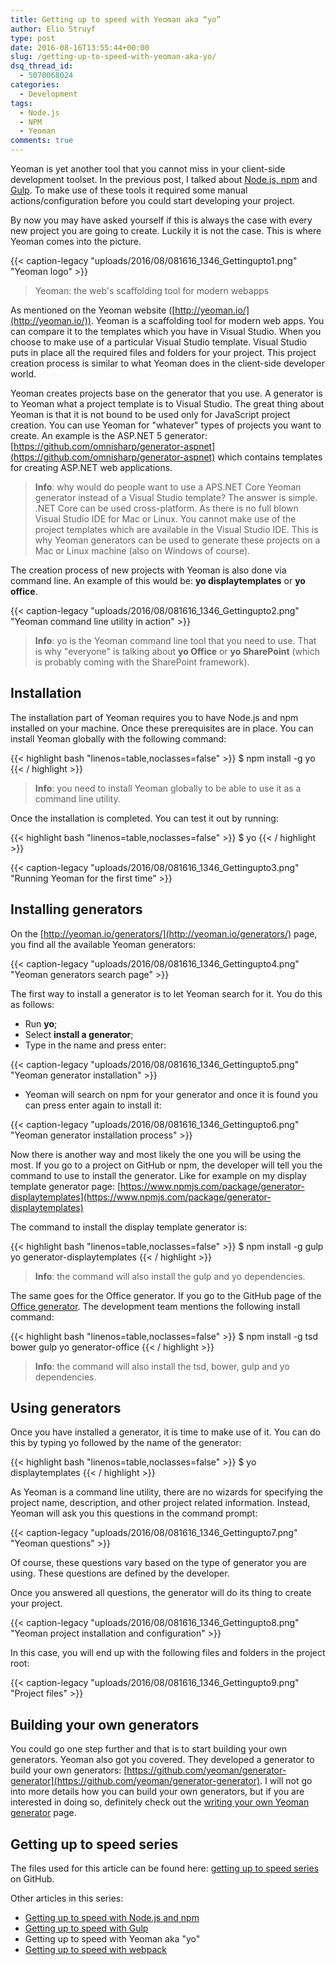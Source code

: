 ```yaml
---
title: Getting up to speed with Yeoman aka “yo”
author: Elio Struyf
type: post
date: 2016-08-16T13:55:44+00:00
slug: /getting-up-to-speed-with-yeoman-aka-yo/
dsq_thread_id:
  - 5070068024
categories:
  - Development
tags:
  - Node.js
  - NPM
  - Yeoman
comments: true
---
```


Yeoman is yet another tool that you cannot miss in your client-side development toolset. In the previous post, I talked about [Node.js, npm](https://www.eliostruyf.com/getting-up-to-speed-with-node-js-and-npm/) and [Gulp](https://www.eliostruyf.com/getting-up-to-speed-with-gulp/). To make use of these tools it required some manual actions/configuration before you could start developing your project.

By now you may have asked yourself if this is always the case with every new project you are going to create. Luckily it is not the case. This is where Yeoman comes into the picture.

{{< caption-legacy "uploads/2016/08/081616_1346_Gettingupto1.png" "Yeoman logo" >}}

> Yeoman: the web's scaffolding tool for modern webapps

As mentioned on the Yeoman website ([http://yeoman.io/](http://yeoman.io/)). Yeoman is a scaffolding tool for modern web apps. You can compare it to the templates which you have in Visual Studio. When you choose to make use of a particular Visual Studio template. Visual Studio puts in place all the required files and folders for your project. This project creation process is similar to what Yeoman does in the client-side developer world.

Yeoman creates projects base on the generator that you use. A generator is to Yeoman what a project template is to Visual Studio. The great thing about Yeoman is that it is not bound to be used only for JavaScript project creation. You can use Yeoman for "whatever" types of projects you want to create. An example is the ASP.NET 5 generator: [https://github.com/omnisharp/generator-aspnet](https://github.com/omnisharp/generator-aspnet) which contains templates for creating ASP.NET web applications.

> **Info**: why would do people want to use a APS.NET Core Yeoman generator instead of a Visual Studio template? The answer is simple. .NET Core can be used cross-platform. As there is no full blown Visual Studio IDE for Mac or Linux. You cannot make use of the project templates which are available in the Visual Studio IDE. This is why Yeoman generators can be used to generate these projects on a Mac or Linux machine (also on Windows of course).

The creation process of new projects with Yeoman is also done via command line. An example of this would be: **yo displaytemplates** or **yo office**.


{{< caption-legacy "uploads/2016/08/081616_1346_Gettingupto2.png" "Yeoman command line utility in action" >}}

> **Info**: yo is the Yeoman command line tool that you need to use. That is why "everyone" is talking about **yo Office** or **yo SharePoint** (which is probably coming with the SharePoint framework).


## Installation

The installation part of Yeoman requires you to have Node.js and npm installed on your machine. Once these prerequisites are in place. You can install Yeoman globally with the following command:

{{< highlight bash "linenos=table,noclasses=false" >}}
$ npm install -g yo
{{< / highlight >}}


> **Info**: you need to install Yeoman globally to be able to use it as a command line utility.

Once the installation is completed. You can test it out by running:


{{< highlight bash "linenos=table,noclasses=false" >}}
$ yo
{{< / highlight >}}

{{< caption-legacy "uploads/2016/08/081616_1346_Gettingupto3.png" "Running Yeoman for the first time" >}}

## Installing generators

On the [http://yeoman.io/generators/](http://yeoman.io/generators/) page, you find all the available Yeoman generators:

{{< caption-legacy "uploads/2016/08/081616_1346_Gettingupto4.png" "Yeoman generators search page" >}}

The first way to install a generator is to let Yeoman search for it. You do this as follows:

*   Run **yo**;
*   Select **install a generator**;
*   Type in the name and press enter:

{{< caption-legacy "uploads/2016/08/081616_1346_Gettingupto5.png" "Yeoman generator installation" >}}

*   Yeoman will search on npm for your generator and once it is found you can press enter again to install it:

{{< caption-legacy "uploads/2016/08/081616_1346_Gettingupto6.png" "Yeoman generator installation process" >}}

Now there is another way and most likely the one you will be using the most. If you go to a project on GitHub or npm, the developer will tell you the command to use to install the generator. Like for example on my display template generator page: [https://www.npmjs.com/package/generator-displaytemplates](https://www.npmjs.com/package/generator-displaytemplates)

The command to install the display template generator is:

{{< highlight bash "linenos=table,noclasses=false" >}}
$ npm install -g gulp yo generator-displaytemplates
{{< / highlight >}}


> **Info**: the command will also install the gulp and yo dependencies.

The same goes for the Office generator. If you go to the GitHub page of the [Office generator](https://github.com/OfficeDev/generator-office). The development team mentions the following install command:

{{< highlight bash "linenos=table,noclasses=false" >}}
$ npm install -g tsd bower gulp yo generator-office
{{< / highlight >}}


> **Info**: the command will also install the tsd, bower, gulp and yo dependencies.


## Using generators

Once you have installed a generator, it is time to make use of it. You can do this by typing yo followed by the name of the generator:

{{< highlight bash "linenos=table,noclasses=false" >}}
$ yo displaytemplates
{{< / highlight >}}

As Yeoman is a command line utility, there are no wizards for specifying the project name, description, and other project related information. Instead, Yeoman will ask you this questions in the command prompt:

{{< caption-legacy "uploads/2016/08/081616_1346_Gettingupto7.png" "Yeoman questions" >}}

Of course, these questions vary based on the type of generator you are using. These questions are defined by the developer.

Once you answered all questions, the generator will do its thing to create your project.

{{< caption-legacy "uploads/2016/08/081616_1346_Gettingupto8.png" "Yeoman project installation and configuration" >}}

In this case, you will end up with the following files and folders in the project root:

{{< caption-legacy "uploads/2016/08/081616_1346_Gettingupto9.png" "Project files" >}}

## Building your own generators

You could go one step further and that is to start building your own generators. Yeoman also got you covered. They developed a generator to build your own generators: [https://github.com/yeoman/generator-generator](https://github.com/yeoman/generator-generator). I will not go into more details how you can build your own generators, but if you are interested in doing so, definitely check out the [writing your own Yeoman generator](http://yeoman.io/authoring/) page.

## Getting up to speed series

The files used for this article can be found here: [getting up to speed series](https://github.com/estruyf/blog/tree/master/Getting%20up%20to%20speed%20series) on GitHub.

Other articles in this series:

*   [Getting up to speed with Node.js and npm](https://www.eliostruyf.com/getting-up-to-speed-with-node-js-and-npm/)
*   [Getting up to speed with Gulp](https://www.eliostruyf.com/getting-up-to-speed-with-gulp/)
*   Getting up to speed with Yeoman aka "yo"
*   [Getting up to speed with webpack](https://www.eliostruyf.com/getting-up-to-speed-with-webpack/)